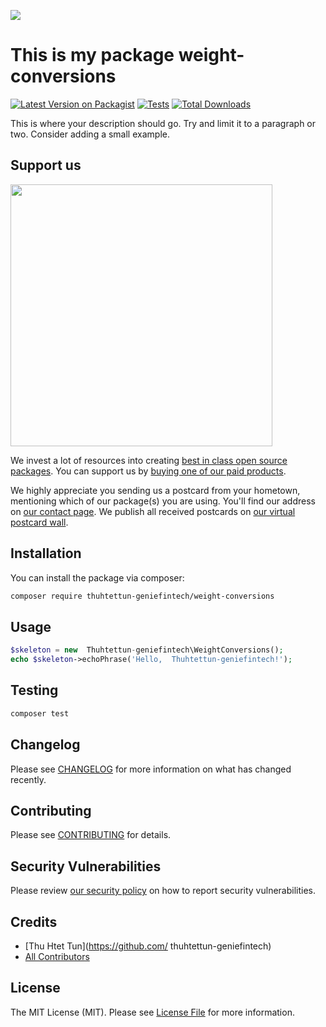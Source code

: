 
[<img src="https://github-ads.s3.eu-central-1.amazonaws.com/support-ukraine.svg?t=1" />](https://supportukrainenow.org)

# This is my package weight-conversions

[![Latest Version on Packagist](https://img.shields.io/packagist/v/thuhtettun-geniefintech/weight-conversions.svg?style=flat-square)](https://packagist.org/packages/thuhtettun-geniefintech/weight-conversions)
[![Tests](https://github.com/thuhtettun-geniefintech/weight-conversions/actions/workflows/run-tests.yml/badge.svg?branch=main)](https://github.com/thuhtettun-geniefintech/weight-conversions/actions/workflows/run-tests.yml)
[![Total Downloads](https://img.shields.io/packagist/dt/thuhtettun-geniefintech/weight-conversions.svg?style=flat-square)](https://packagist.org/packages/thuhtettun-geniefintech/weight-conversions)

This is where your description should go. Try and limit it to a paragraph or two. Consider adding a small example.

## Support us

[<img src="https://github-ads.s3.eu-central-1.amazonaws.com/weight-conversions.jpg?t=1" width="419px" />](https://spatie.be/github-ad-click/weight-conversions)

We invest a lot of resources into creating [best in class open source packages](https://spatie.be/open-source). You can support us by [buying one of our paid products](https://spatie.be/open-source/support-us).

We highly appreciate you sending us a postcard from your hometown, mentioning which of our package(s) you are using. You'll find our address on [our contact page](https://spatie.be/about-us). We publish all received postcards on [our virtual postcard wall](https://spatie.be/open-source/postcards).

## Installation

You can install the package via composer:

```bash
composer require thuhtettun-geniefintech/weight-conversions
```

## Usage

```php
$skeleton = new  Thuhtettun-geniefintech\WeightConversions();
echo $skeleton->echoPhrase('Hello,  Thuhtettun-geniefintech!');
```

## Testing

```bash
composer test
```

## Changelog

Please see [CHANGELOG](CHANGELOG.md) for more information on what has changed recently.

## Contributing

Please see [CONTRIBUTING](https://github.com/spatie/.github/blob/main/CONTRIBUTING.md) for details.

## Security Vulnerabilities

Please review [our security policy](../../security/policy) on how to report security vulnerabilities.

## Credits

- [Thu Htet Tun](https://github.com/ thuhtettun-geniefintech)
- [All Contributors](../../contributors)

## License

The MIT License (MIT). Please see [License File](LICENSE.md) for more information.
